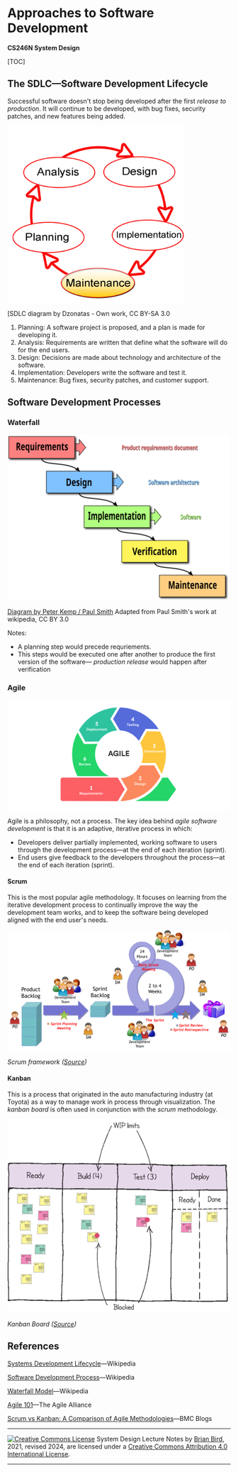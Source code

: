 # Approaches to Software Development

**CS246N System Design**

[TOC]

## The SDLC&mdash;Software Development Lifecycle

Successful software doesn't stop being developed after the first *release to production*. It will continue to be developed, with bug fixes, security patches, and new features being added.

<img src="SDLC-Maintenance-Highlighted.png" alt="SDLC-Maintenance-Highlighted" width="400px" align="center"/> 

[SDLC diagram by Dzonatas - Own work, CC BY-SA 3.0

[](https://commons.wikimedia.org/w/index.php?curid=4376189)

1. Planning: A software project is proposed, and a plan is made for developing it.
2. Analysis: Requirements are written that define what the software will do for the end users.
3. Design: Decisions are made about technology and architecture of the software.
4. Implementation: Developers write the software and test it.
5. Maintenance: Bug fixes, security patches, and customer support.



## Software Development Processes

### Waterfall

<img src="Waterfall_model.svg" alt="Waterfall_model" width="500px" />

[Diagram by Peter Kemp / Paul Smith](https://commons.wikimedia.org/w/index.php?curid=10633070) Adapted from Paul Smith&#039;s work at wikipedia, CC BY 3.0

Notes: 

- A planning step would precede requriements.
- This steps would be executed one after another to produce the first version of the software&mdash; *production release* would happen after verification



### Agile

<img src="IterativeAgileDevelopment.png" alt="IterativeAgileDevelopment" style="zoom:150%;" />

Agile is a philosophy, not a process. The key idea behind *agile software development* is that it is an adaptive, iterative process in which:

- Developers deliver partially implemented, working software to users through the development process&mdash;at the end of each iteration (sprint).
- End users give feedback to the developers throughout the process&mdash;at the end of each iteration (sprint).

#### Scrum

This is the most popular agile methodology. It focuses on learning from the iterative development process to continually improve the way the development team works, and to keep the software being developed aligned with the end user's needs.



<img src="scrum-framework.png" alt="scrum-framework" width="700px" style="zoom:130%;" />

*Scrum framework ([Source](https://www.axelos.com/store/book/prince2-agile))*

#### Kanban

This is a process that originated in the auto manufacturing industry (at Toyota) as a way to manage work in process through visualization. The *kanban board* is often used in conjunction with the *scrum* methodology.

<img src="Kanban-board.png" alt="Kanban-board" style="zoom:125%;" />

*Kanban Board ([Source](https://www.axelos.com/store/book/prince2-agile))*



## References

[Systems Development Lifecycle](https://en.wikipedia.org/wiki/Systems_development_life_cycle)&mdash;Wikipedia

[Software Development Process](https://en.wikipedia.org/wiki/Software_development_process)&mdash;Wikipedia

[Waterfall Model](https://en.wikipedia.org/wiki/Waterfall_model)&mdash;Wikipedia

[Agile 101](https://www.agilealliance.org/agile101/)&mdash;The Agile Alliance

[Scrum vs Kanban: A Comparison of Agile Methodologies](https://www.bmc.com/blogs/scrum-vs-kanban/)&mdash;BMC Blogs



------

[![Creative Commons License](https://i.creativecommons.org/l/by/4.0/88x31.png)](http://creativecommons.org/licenses/by/4.0/)
System Design Lecture Notes by [Brian Bird](https://profbird.dev), 2021, revised <time>2024</time>, are licensed under a [Creative Commons Attribution 4.0 International License](http://creativecommons.org/licenses/by/4.0/).

------


